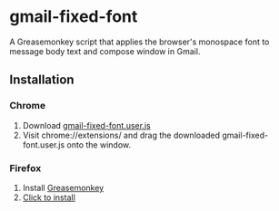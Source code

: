 # gmail-fixed-font

A Greasemonkey script that applies the browser's monospace font to message body text and compose window in Gmail.

## Installation
### Chrome
1. Download [gmail-fixed-font.user.js](https://github.com/dooferlad/gmail-fixed-font/raw/master/gmail-fixed-font.user.js)
2. Visit chrome://extensions/ and drag the downloaded gmail-fixed-font.user.js onto the window.

### Firefox
1. Install [Greasemonkey](https://addons.mozilla.org/firefox/addon/748)
2. [Click to install](https://github.com/dooferlad/gmail-fixed-font/raw/master/gmail-fixed-font.user.js)
